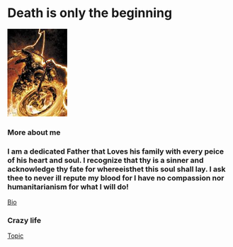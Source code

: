 # Death is only the beginning
![Bad Day](th.jpg)
### More about me
### I am a dedicated Father that Loves his family with every peice of his heart and soul. I recognize that thy is a sinner and acknowledge thy fate for whereeisthet this soul shall lay. I ask thee to never ill repute my blood for I have no compassion nor humanitarianism for what I will do!
[Bio](GonzoBFMC.github.io/bio.html)
### Crazy life
[Topic](GonzoBFMC.github.io/topic.html)
